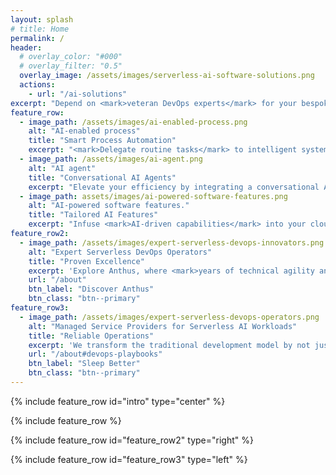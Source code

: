 ```yaml
---
layout: splash
# title: Home
permalink: /
header:
  # overlay_color: "#000"
  # overlay_filter: "0.5"
  overlay_image: /assets/images/serverless-ai-software-solutions.png
  actions:
    - url: "/ai-solutions"
excerpt: "Depend on <mark>veteran DevOps experts</mark> for your bespoke AI workloads."
feature_row:
  - image_path: /assets/images/ai-enabled-process.png
    alt: "AI-enabled process"
    title: "Smart Process Automation"
    excerpt: "<mark>Delegate routine tasks</mark> to intelligent systems, freeing your team for higher-impact initiatives."
  - image_path: /assets/images/ai-agent.png
    alt: "AI agent"
    title: "Conversational AI Agents"
    excerpt: "Elevate your efficiency by integrating a conversational AI co-pilot, enabling <mark>dialogues with your business operations</mark>."
  - image_path: assets/images/ai-powered-software-features.png
    alt: "AI-powered software features."
    title: "Tailored AI Features"
    excerpt: "Infuse <mark>AI-driven capabilities</mark> into your cloud-based apps, mobile applications, or existing systems."
feature_row2:
  - image_path: /assets/images/expert-serverless-devops-innovators.png
    alt: "Expert Serverless DevOps Operators"
    title: "Proven Excellence"
    excerpt: 'Explore Anthus, where <mark>years of technical agility and operational brilliance</mark> converge. Our seasoned team, having navigated through numerous technological evolutions, is poised to bring this wealth of experience to your projects. Discover a partnership founded on innovation, reliability, and a <mark>proven track record.</mark>'
    url: "/about"
    btn_label: "Discover Anthus"
    btn_class: "btn--primary"
feature_row3:
  - image_path: /assets/images/expert-serverless-devops-operators.png
    alt: "Managed Service Providers for Serverless AI Workloads"
    title: "Reliable Operations"
    excerpt: 'We transform the traditional development model by not just building your digital assets, but running them for you -- <mark>responsibly, reliably, and affordably</mark>. With a foundation in strong DevOps practices enhanced by <mark>serverless technology and artificial intelligence</mark>, we go beyond mere development. We are your long-term partners in this digital journey, ensuring <mark>continuous operation and maintenance</mark> of the ITSM components, cloud APIs, web and mobile applications we craft. This partnership allows you to focus solely on propelling your business forward.'
    url: "/about#devops-playbooks"
    btn_label: "Sleep Better"
    btn_class: "btn--primary"
---
```


{% include feature_row id="intro" type="center" %}

{% include feature_row %}

{% include feature_row id="feature_row2" type="right" %}

{% include feature_row id="feature_row3" type="left" %}